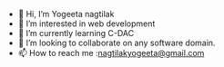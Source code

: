 - 👋 Hi, I’m Yogeeta nagtilak
- 👀 I’m interested in web development
- 🌱 I’m currently learning C-DAC
- 💞️ I’m looking to collaborate on any software domain.
- 📫 How to reach me :nagtilakyogeeta@gmail.com

<!---
Yogeeta161997/Yogeeta161997 is a ✨ special ✨ repository because its `README.md` (this file) appears on your GitHub profile.
You can click the Preview link to take a look at your changes.
--->
